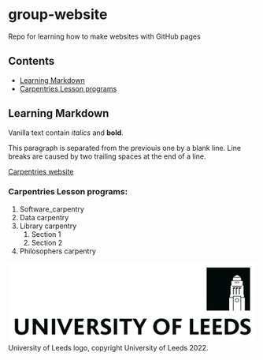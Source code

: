 # group-website
Repo for learning how to make websites with GitHub pages

## Contents
* [Learning Markdown](#learning-markdown)
* [Carpentries Lesson programs](#carpentries-lesson-programs)

## Learning Markdown

Vanilla text contain *italics* and **bold**.

This paragraph is separated from the previouis one by a blank line.
Line breaks
are caused by two trailing spaces at the end of a line.

[Carpentries website](https//carpentries.org/)

### Carpentries Lesson programs:
1. Software_carpentry
2. Data carpentry
3. Library carpentry
    1. Section 1
    2. Section 2
4. Philosophers carpentry

![University of Leeds Logo](./uniofleedslogo.png)
University of Leeds logo, copyright University of Leeds 2022.
